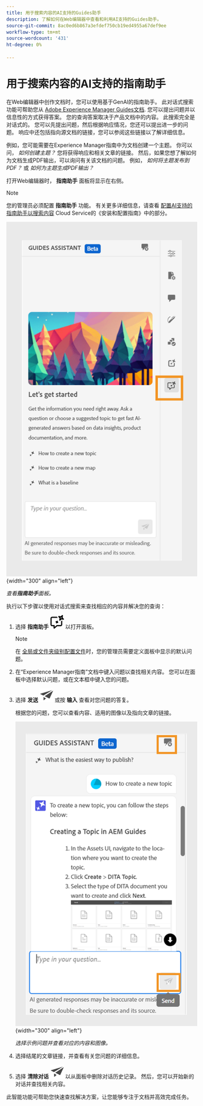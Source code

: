 ```yaml
---
title: 用于搜索内容的AI支持的Guides助手
description: 了解如何在Web编辑器中查看和利用AI支持的Guides助手。
source-git-commit: 8ac0ed6b867a3efdef750cb19ed4955a67def9ee
workflow-type: tm+mt
source-wordcount: '431'
ht-degree: 0%

---
```



# 用于搜索内容的AI支持的指南助手



在Web编辑器中创作文档时，您可以使用基于GenAI的指南助手。 此对话式搜索功能可帮助您从 [Adobe Experience Manager Guides文档](https://experienceleague.adobe.com/en/docs/experience-manager-guides/using/overview).
您可以提出问题并以信息性的方式获得答案。 您的查询答案取决于产品文档中的内容。 此搜索完全是对话式的。 您可以先提出问题，然后根据响应情况，您还可以提出进一步的问题。 响应中还包括指向源文档的链接，您可以参阅这些链接以了解详细信息。

例如，您可能需要在Experience Manager指南中为文档创建一个主题。 你可以问， *如何创建主题？* 您将获得响应和相关文章的链接。 然后，如果您想了解如何为文档生成PDF输出，可以询问有关该文档的问题。 例如， *如何将主题发布到PDF？* 或 *如何为主题生成PDF输出？*



打开Web编辑器时， **指南助手** 面板将显示在右侧。



>[!NOTE]
>
> 您的管理员必须配置 **指南助手** 功能。 有关更多详细信息，请查看 [配置AI支持的指南助手以搜索内容](../cs-install-guide/conf-guides-assistant.md) Cloud Service的《安装和配置指南》中的部分。

![“指南助手”面板](images/guides-assistant-panel.png){width="300" align="left"}

*查看&#x200B;**指南助手**面板。*

执行以下步骤以使用对话式搜索来查找相应的内容并解决您的查询：

1. 选择 **指南助手** ![“参考线助手”图标](images/guides-assistant-icon.svg) 以打开面板。



   >[!NOTE]
   >
   > 在 [全局或文件夹级别配置文件](../cs-install-guide/conf-folder-level.md#conf-ai-guides-assistant)时，您的管理员需要定义面板中显示的默认问题。

1. 在“Experience Manager指南”文档中键入问题以查找相关内容。 您可以在面板中选择默认问题，或在文本框中键入您的问题。

1. 选择 **发送**  ![“发送”图标](images/send-icon.svg)  或按 **输入**  查看对您问题的答复。

   根据您的问题，您可以查看内容、适用的图像以及指向文章的链接。

   ![指南助理面板响应](images/guides-assistant-panel-response.png){width="300" align="left"}


   *选择示例问题并查看对应的内容和图像。*





1. 选择结尾的文章链接，并查看有关您问题的详细信息。


1. 选择 **清除对话** ![清除对话](images/clear-conversation-icon.svg) 以从面板中删除对话历史记录。 然后，您可以开始新的对话并查找相关内容。

此智能功能可帮助您快速查找解决方案，让您能够专注于文档并高效完成任务。